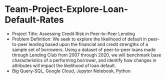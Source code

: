 # Team-Project-Explore-Loan-Default-Rates
* Project Title: Assessing Credit Risk in Peer-to-Peer Lending
* Problem Definition: We seek to explore the likelihood of default in peer-to-peer lending based upon the financial and credit strengths of a sample set of borrowers. Using a dataset of peer-to-peer loans made through Lending Club from 2007 through 2020, we will benchmark base characteristics of a performing borrower, and identify how changes in attributes will impact the likelihood of loan default.
* Big Query-SQL, Google Cloud, Jupytor Notebook, Python
